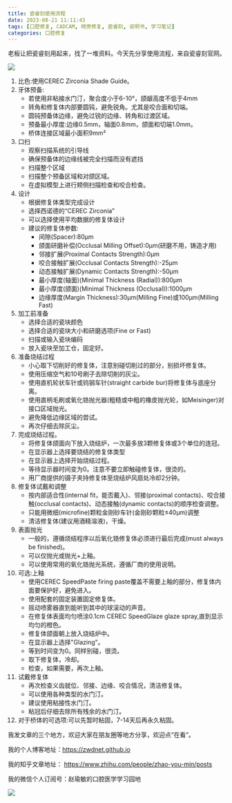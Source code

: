 ```yaml
---
title: 瓷睿刻使用流程
date: 2023-08-21 11:11:43
tags: [口腔修复, CADCAM, 椅旁修复, 瓷睿刻, 说明书, 学习笔记]
categories: 口腔修复
---
```

老板让把瓷睿刻用起来，找了一堆资料。今天先分享使用流程，来自瓷睿刻官网。

![](https://zymblog-1258069789.cos.ap-chengdu.myqcloud.com/blog0410-cerec/01.jpg)


1. 比色:使用CEREC Zirconia Shade Guide。
2. 牙体预备:
    - 若使用非粘接水门汀，聚合度小于6-10°，颌龈高度不低于4mm
    - 转角和修复体内部要圆钝，避免锐角。尤其是咬合面和切端。
    - 圆钝预备体边缘，避免过锐的边缘、转角和过渡区域。
    - 预备最小厚度:边缘0.5mm，轴面0.8mm，颌面和切端1.0mm。
    - 桥体连接区域最小面积9mm²
3. 口扫
    - 观察扫描系统的引导线
    - 确保预备体的边缘线被完全扫描而没有遮挡
    - 扫描整个区域
    - 扫描整个预备区域和对颌区域。
    - 在虚拟模型上进行颊侧扫描检查和咬合检查。
4. 设计
    - 根据修复体类型完成设计
    - 选择西诺德的“CEREC Zirconia”
    - 可以选择使用平均数据的修复体设计
    - 建议的修复体参数:
        - 间隙(Spacer):80μm
        - 颌面研磨补偿(Occlusal Milling Offset):0μm(研磨不用，铸造才用)
        - 邻接扩展(Proximal Contacts Strength):0μm
        - 咬合接触扩展(Occlusal Contacts Strength):-25μm
        - 动态接触扩展(Dynamic Contacts Strength):-50μm
        - 最小厚度(轴面)(Minimal Thickness (Radial)):800μm
        - 最小厚度(颌面)(Minimal Thickness (Occlusal)):1000μm
        - 边缘厚度(Margin Thickness):30μm(Milling Fine)或100μm(Milling Fast)
5. 加工前准备
    - 选择合适的瓷块颜色
    - 选择合适的瓷块大小和研磨选项(Fine or Fast)
    - 扫描或输入瓷块编码
    - 放入瓷块至加工仓，固定好。
6. 准备烧结过程
    - 小心取下切削好的修复体，注意别碰切削过的部分，别损坏修复体。
    - 使用压缩空气和10号刷子去除切削的灰尘。
    - 使用直机轮状车针或钨钢车针(straight carbide  bur)将修复体与底座分离。
    - 使用直柄毛刷或氧化锆抛光器(粗糙或中粗的橡皮抛光轮，如Meisinger)对接口区域抛光。
    - 避免降低边缘区域的尝试。
    - 再次仔细去除灰尘。
7. 完成烧结过程。
    - 将修复体颌面向下放入烧结炉，一次最多放3颗修复体或3个单位的连冠。
    - 在显示器上选择要烧结的修复体类型
    - 在显示器上选择开始烧结过程。
    - 等待显示器时间变为0。注意不要立即触碰修复体，很烫的。
    - 用厂商提供的镊子夹持修复体至烧结炉风扇处冷却2分钟。
8. 修复体试戴和调整
    - 按内部适合性(internal fit，能否戴入)、邻接(proximal contacts)、咬合接触(occlusal contacts)、动态接触(dynamic contacts)的顺序检查调整。
    - 只能用微细(microfine)颗粒金刚砂车针(金刚砂颗粒≤40μm)调整
    - 清洁修复体(建议用酒精溶液)，干燥。
9. 表面抛光
    - 一般的，遵循烧结程序以后氧化锆修复体必须进行最后完成(must always  be finished)。
    - 可以仅抛光或抛光+上釉。
    - 可以使用常用的氧化锆抛光系统，遵循厂商的使用说明。
10. 可选:上釉
    - 使用CEREC SpeedPaste  firing paste覆盖不需要上釉的部分，修复体内面要保护好，避免进入。
    - 使用配套的固定装置固定修复体。
    - 摇动喷雾器直到能听到其中的球滚动的声音。
    - 在修复体表面均匀喷涂0.1cm CEREC SpeedGlaze glaze spray,直到显示均匀的橙色。
    - 修复体颌面朝上放入烧结炉中。
    - 在显示器上选择"Glazing"。
    - 等到时间变为0。同样别碰，很烫。
    - 取下修复体，冷却。
    - 检查，如果需要，再次上釉。
11. 试戴修复体
    - 再次检查义齿就位、邻接、边缘、咬合情况，清洁修复体。
    - 可以使用各种类型的水门汀。
    - 建议使用粘接性水门汀。
    - 粘冠后仔细去除所有残余的水门汀。
12. 对于桥体的可选项:可以先暂时粘固，7-14天后再永久粘固。






我发文章的三个地方，欢迎大家在朋友圈等地方分享，欢迎点“在看”。

我的个人博客地址：https://zwdnet.github.io

我的知乎文章地址： https://www.zhihu.com/people/zhao-you-min/posts

我的微信个人订阅号：赵瑜敏的口腔医学学习园地

![](https://zymblog-1258069789.cos.ap-chengdu.myqcloud.com/other/wx.jpg)
